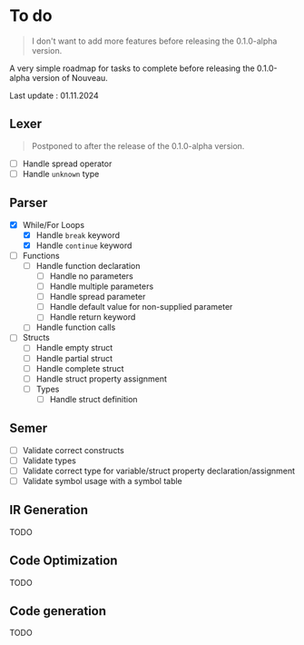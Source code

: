 # To do

> I don't want to add more features before releasing the 0.1.0-alpha version.

A very simple roadmap for tasks to complete before releasing the 0.1.0-alpha version of Nouveau.

Last update : 01.11.2024

## Lexer

> Postponed to after the release of the 0.1.0-alpha version.

-   [ ] Handle spread operator
-   [ ] Handle `unknown` type

## Parser

-   [x] While/For Loops
    -   [x] Handle `break` keyword
    -   [x] Handle `continue` keyword
-   [ ] Functions
    -   [ ] Handle function declaration
        -   [ ] Handle no parameters
        -   [ ] Handle multiple parameters
        -   [ ] Handle spread parameter
        -   [ ] Handle default value for non-supplied parameter
        -   [ ] Handle return keyword
    -   [ ] Handle function calls
-   [ ] Structs
    -   [ ] Handle empty struct
    -   [ ] Handle partial struct
    -   [ ] Handle complete struct
    -   [ ] Handle struct property assignment
    -   [ ] Types
        -   [ ] Handle struct definition

## Semer

-   [ ] Validate correct constructs
-   [ ] Validate types
-   [ ] Validate correct type for variable/struct property declaration/assignment
-   [ ] Validate symbol usage with a symbol table

## IR Generation

TODO

## Code Optimization

TODO

## Code generation

TODO

